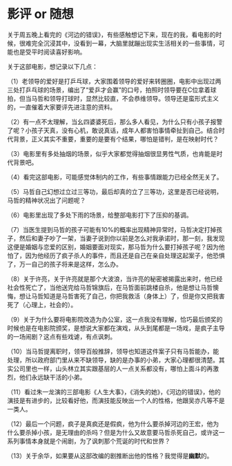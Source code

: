 # 影评 or 随想       

关于周五晚上看完的《河边的错误》，有些感触想记下来，现在的我，看电影的时候，很难完全沉浸其中，没看到一幕，大脑里就蹦出现实生活相关的一些事情，可能也是受平时阅读喜好影响。

关于这部电影，想记录以下几点：

（1）老领导的爱好是打乒乓球，大家围着领导的爱好来转圈圈，电影中出现过两三处打乒乓球的场景，编出了“爱乒才会赢”的口号，拍照时领导要在C位拿着球拍，但当马哲和领导打球时，显然比较直，不会恭维领导。领导还是蛮形式主义的，一直催着大家要评先进注意的资料。

（2）有一点不太理解，当幺四婆婆死后，那么多人看见，为什么只有小孩子报警了呢？小孩子天真，没有心机，敢说真话，成年人都害怕事情牵扯到自己。结合时代背景，正义其实不重要，重要的是要有个结果，哪怕是错判，是在映射时代？

（3）电影里有多处抽烟的场景，似乎大家都觉得抽烟很显男性气质，也肯能是时代背景吧。

（4）看完这部电影，可能感觉体制内的工作，有些事情跟能力已经全然无关了。

（5）马哲自己幻想过立过三等功，最后却真的立了三等功，这里是否已经说明，马哲的精神状况出了问题呢？

（6）电影里出现了多处下雨的场景，给整部电影打下了压抑的基调。

（7）当医生提到马哲的孩子可能有10%的概率出现精神异常时，马哲决定打掉孩子，然后和妻子吵了一架，当妻子说到你以前是怎么对我承诺时，那一刻，我发现这便是婚姻与恋爱的区别，婚姻要面对现实，那马哲为什么要打掉孩子呢？因为他怕了，因为他经历了疯子杀人的事件，而且还是自己在亲自处理这起案子，他恐惧了，万一自己的孩子将来是这样，怎么办。

（8）关于许亮，关于许亮就是那个大波浪，当许亮的秘密被揭露出来时，他已经社会性死亡了，当他送完给马哲锦旗后，在马哲面前跳楼自杀，他是想让马哲懊悔，想让马哲知道是马哲害死了自己，你把我救活（身体上）了，但是你又把我害死了（心理上，社会的）。

（9）关于为什么要将电影院改造为办公室，这一点我没有理解，恰巧最后颁奖的时候也是在电影院颁奖，是想说大家都在演戏，从头到尾都是一场戏，是疯子主导的一场闹剧？这点有些戏谑，有点讽刺。

（10）当马哲提离职时，领导百般推辞，领导也知道这件案子只有马哲能办，能处理，所以政府部门里从来不缺领导，缺的是办事的小弟，大家心理都很清楚。其实公司里也一样，山头林立其实跟基层的人一点关系都没有，哪怕上面斗的再激烈，他们永远缺干活的小弟。

（11）看过朱一龙演的三部电影《人生大事》，《消失的她》，《河边的错误》，他的演技是有进步的，比较看好他，而演技能反映出一个人的性格，他跟吴亦凡等不是一类人。

（12）最后一个问题，疯子是真疯还是假疯，他为什么要杀掉河边的王宏，他为什么要杀掉小孩，是无理由的杀吗？但是为什么又故意要马哲杀死自己，或许这一系列事情本身就是个闹剧，为了讽刺那个荒诞的时代和世界？

（13）关于余华，如果要从这部改编的剧推断出他的性格？我觉得是**幽默**的。